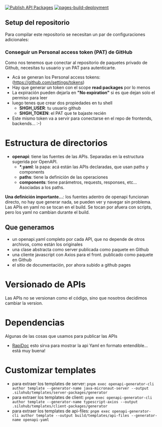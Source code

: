 [![Publish API Packages](https://github.com/silohub/product-apis/actions/workflows/packages-publish.yml/badge.svg)](https://github.com/silohub/product-apis/actions/workflows/packages-publish.yml)
[![pages-build-deployment](https://github.com/silohub/product-apis/actions/workflows/pages/pages-build-deployment/badge.svg?branch=gh-pages)](https://github.com/silohub/product-apis/actions/workflows/pages/pages-build-deployment)

## Setup del repositorio
Para compilar este repositorio se necesitan un par de configuraciones adicionales:
### Conseguir un Personal access token (PAT) de GitHub
Como nos tenemos que conectar al repositorio de paquetes privado de Github, necesitas tu usuario y un PAT para autenticarte.
- Acá se generan los Personal access tokens: (https://github.com/settings/tokens)
- Hay que generar un token con el scope **read:packages** por lo menos
- La expiración pueden dejarla en **"No expiration"** si es que dejan solo el permiso para leer
- luego tenes que crear dos propiedades en tu shell
  - **SHGH_USER**: tu usuario github
  - **SHGH_TOKEN**: el PAT que te bajaste recién
- Este mismo token va a servir para conectarse en el repo de frontends, backends... :-)

# Estructura de directorios
- **openapi**: tiene las fuentes de las APIs. Separadas en la estructura sugerida por OpenAPI.
  - __*.yaml__: la papa: acá están las APIs declaradas, que usan paths y components
  - **paths**: tiene la definición de las operaciones
  - **components**: tiene parámetros, requests, responses, etc... Asociadas a los paths.

**Una definición importante...**: los fuentes adentro de openapi funcionan directo, no hay que generar nada, se pueden ver y navegar sin problema. 
Las APIs en yaml no se tocan en el build. Se tocan por afuera con scripts, pero los yaml no cambian durante el build.

## Que generamos
- un openapi.yaml completo por cada API, que no depende de otros archivos, como están los originales
- una clase abstracta como server publicada como paquete en Github 
- una cliente javascript con Axios para el front. publicado como paquete en Github
- el sitio de documentación, por ahora subido a github pages

# Versionado de APIs
Las APIs no se versionan como el código, sino que nosotros decidimos cambiar la version. 

# Dependencias
Algunas de las cosas que usamos para publicar las APIs
- [RapiDoc](https://mrin9.github.io/RapiDoc/) esto sirva para mostrar la api Yaml en formato entendible... está muy buena!

# Customizar templates
- para extraer los templates de server: `pnpm exec openapi-generator-cli author template --generator-name java-micronaut-server --output .silohub/templates/server-packages/generator`
- para extraer los templates de client: `pnpm exec openapi-generator-cli author template --generator-name typescript-axios --output .silohub/templates/client-packages/generator`
- para extraer los templates de api-files: `pnpm exec openapi-generator-cli author template --output build/templates/api-files --generator-name openapi-yaml`